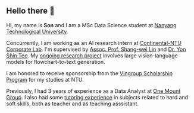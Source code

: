 ## Hello there 👋

Hi, my name is **Son** and I am a MSc Data Science student at [Nanyang Technological University](https://www.ntu.edu.sg/).

Concurrently, I am working as an AI research intern at [Continental-NTU Corporate Lab](https://www.ntu.edu.sg/continental-ntu). I'm supervised by [Assoc. Prof. Shang-wei Lin](https://shangweilin.github.io/) and [Dr. Yon Shin Teo](https://openreview.net/profile?id=~Yon_Shin_Teo1). My [ongoing research project](https://giangson19.github.io/cv/#:~:text=2024.12%2DPRESENT-,Research%20Intern,-Continental%2DNTU%20Corporate) involves large vision-language models for flowchart-to-text generation.

I am honored to receive sponsorship from the [Vingroup Scholarship Program](https://scholarships.vinuni.edu.vn/masters-ph-d-scholarship-program/) for my studies at NTU.

Previously, I had 3 years of experience as a Data Analyst at [One Mount Group](https://onemount.com/). I also had some [tutoring experience](http://giangson19.github.io/blog/my-tutoring-experience/) in subjects related to hard and soft skills, both as teacher and as teaching asssistant.
